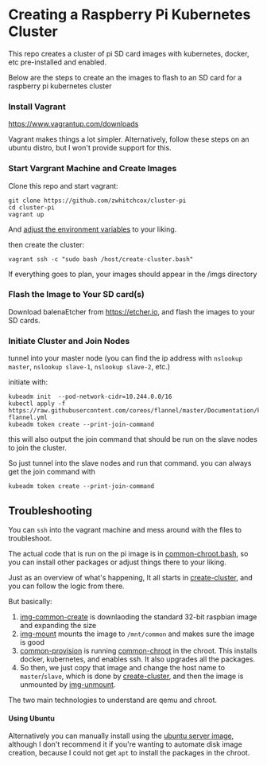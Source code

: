 # Creating a Raspberry Pi Kubernetes Cluster

This repo creates a cluster of pi SD card images with kubernetes, docker, etc pre-installed and enabled.

Below are the steps to create an the images to flash to an SD card for a raspberry pi kubernetes cluster

### Install Vagrant

https://www.vagrantup.com/downloads

Vagrant makes things a lot simpler. Alternatively, follow these steps on an ubuntu distro, but I won't provide support for this.


### Start Vargrant Machine and Create Images

Clone this repo and start vagrant:

```shell
git clone https://github.com/zwhitchcox/cluster-pi
cd cluster-pi
vagrant up
```

And [adjust the environment variables](/env) to your liking. 

then create the cluster:

```shell
vagrant ssh -c "sudo bash /host/create-cluster.bash"
```

If everything goes to plan, your images should appear in the /imgs directory

### Flash the Image to Your SD card(s)

Download balenaEtcher from https://etcher.io, and flash the images to your SD cards.

### Initiate Cluster and Join Nodes

tunnel into your master node (you can find the ip address with `nslookup master`, `nslookup slave-1`, `nslookup slave-2`, etc.)

initiate with:

```shell
kubeadm init  --pod-network-cidr=10.244.0.0/16
kubectl apply -f https://raw.githubusercontent.com/coreos/flannel/master/Documentation/kube-flannel.yml
kubeadm token create --print-join-command
```

this will also output the join command that should be run on the slave nodes to join the cluster.

So just tunnel into the slave nodes and run that command. you can always get the join command with

```shell
kubeadm token create --print-join-command
```


## Troubleshooting

You can `ssh` into the vagrant machine and mess around with the files to troubleshoot.

The actual code that is run on the pi image is in [common-chroot.bash](/common-chroot.bash), so you can install other packages or adjust things there to your liking.

Just as an overview of what's happening, It all starts in [create-cluster](/create-cluster.bash), and you can follow the logic from there. 

But basically:

1. [img-common-create](/img-common-create.bash) is downlaoding the standard 32-bit raspbian image and expanding the size
2. [img-mount](/img-mount.bash) mounts the image to `/mnt/common` and makes sure the image is good
3. [common-provision](/common-provision.bash) is running [common-chroot](/common-chroot.bash) in the chroot. This installs docker, kubernetes, and enables ssh. It also upgrades all the packages.
4. So then, we just copy that image and change the host name to `master`/`slave`, which is done by [create-cluster](/create-cluster.bash), and then the image is unmounted by [img-unmount](/img-umount.bash).

The two main technologies to understand are qemu and chroot.

#### Using Ubuntu

Alternatively you can manually install using the [ubuntu server image](/ubuntu-64), although I don't recommend it if you're wanting to automate disk image creation, because I could not get `apt` to install the packages in the chroot.